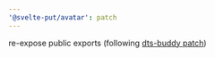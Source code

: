 ```yaml
---
'@svelte-put/avatar': patch
---
```


re-expose public exports (following [dts-buddy patch](https://github.com/Rich-Harris/dts-buddy/pull/82))
